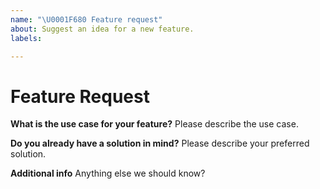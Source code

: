 ```yaml
---
name: "\U0001F680 Feature request"
about: Suggest an idea for a new feature.
labels:

---
```


# Feature Request

**What is the use case for your feature?**
Please describe the use case.

**Do you already have a solution in mind?**
Please describe your preferred solution.

**Additional info**
Anything else we should know?
